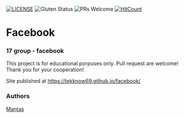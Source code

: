 [![LICENSE](https://img.shields.io/badge/license-MIT-blue.svg?style=flat-square)](https://github.com/Tekknow69/LICENSE.md)
![Gluten Status](https://img.shields.io/badge/Gluten-Free-green.svg)
![PRs Welcome](https://img.shields.io/badge/PRs-welcome-brightgreen.svg)
[![HitCount](http://hits.dwyl.com/TekkNow/facebook.svg)](http://hits.dwyl.com/TekkNow/facebook)

# Facebook
### 17 group - facebook

This project is for educational porpuses only. Pull request are welcome! Thank you for your cooperation!

Site published at https://tekknow69.github.io/facebook/

### Authors
[Mantas](https://github.com/Tekknow69)
